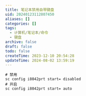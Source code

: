 ```yaml
---
title: 笔记本禁用自带键盘
uid: 20240123112807450
aliases: []
categories: []
tags:
  - 计算机/笔记本/命令
  - 键盘
archive: false
draft: false
todo: false
createTime: 2023-12-10 20:54:28
updateTime: 2024-08-02 13:59:19
---
```


```shell
# 禁用
sc config i8042prt start= disabled
# 开启
sc config i8042prt start= auto
```
